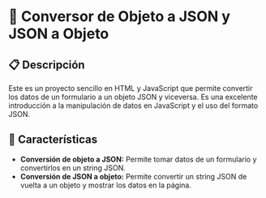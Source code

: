 # 🎯 Conversor de Objeto a JSON y JSON a Objeto

## 📋 Descripción
Este es un proyecto sencillo en HTML y JavaScript que permite convertir los datos de un formulario a un objeto JSON y viceversa. Es una excelente introducción a la manipulación de datos en JavaScript y el uso del formato JSON.

## 🚀 Características
* __Conversión de objeto a JSON:__ Permite tomar datos de un formulario y convertirlos en un string JSON.
* __Conversión de JSON a objeto:__ Permite convertir un string JSON de vuelta a un objeto y mostrar los datos en la página.
